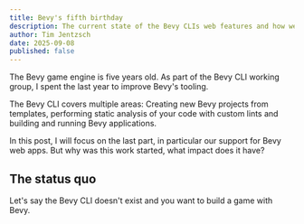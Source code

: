 ```yaml
---
title: Bevy's fifth birthday
description: The current state of the Bevy CLIs web features and how we got there.
author: Tim Jentzsch
date: 2025-09-08
published: false
---
```


The Bevy game engine is five years old.
As part of the Bevy CLI working group,
I spent the last year to improve Bevy's tooling.

The Bevy CLI covers multiple areas:
Creating new Bevy projects from templates,
performing static analysis of your code with custom lints and
building and running Bevy applications.

In this post, I will focus on the last part, in particular our support for Bevy web apps.
But why was this work started, what impact does it have?

## The status quo

Let's say the Bevy CLI doesn't exist and you want to build a game with Bevy.
